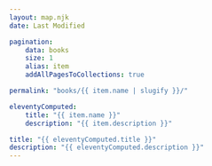 ```yaml
---
layout: map.njk
date: Last Modified

pagination:
    data: books
    size: 1
    alias: item
    addAllPagesToCollections: true

permalink: "books/{{ item.name | slugify }}/"

eleventyComputed:
    title: "{{ item.name }}"
    description: "{{ item.description }}"

title: "{{ eleventyComputed.title }}"
description: "{{ eleventyComputed.description }}"
---
```

